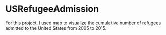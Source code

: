 # USRefugeeAdmission
For this project,  I used map to visualize the cumulative number of refugees admitted to the United States from 2005 to 2015.
